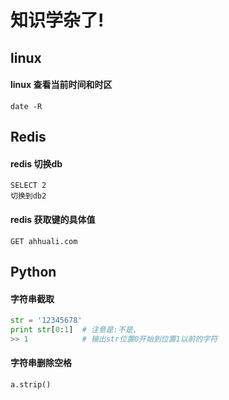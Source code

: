 # 知识学杂了!

## linux

#### linux 查看当前时间和时区

```linux
date -R
```

## Redis

#### redis 切换db

```
SELECT 2 
切换到db2
```

#### redis 获取键的具体值

```
GET ahhuali.com
```

## Python

#### 字符串截取

```python
str = '12345678'
print str[0:1]  # 注意是:不是,
>> 1			# 输出str位置0开始到位置1以前的字符
```

#### 字符串删除空格

```python
a.strip()
```

